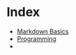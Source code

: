 # Index
- [Markdown Basics](001%20Markdown%20Basics.md)
- [Programming](Programming/00%20Content.md)
- 